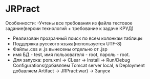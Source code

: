 # JRPract
Особенности: -Учтены все требования из файла тестовое задание(версии технологий + требование к задаче КРУД) 
- Реализован прозрачный поиск по всем колонкам таблицы 
- Поддержка русского языка(используется UTF-8) 
- Файлы .css и .js вынесены отдельно от .jsp
- имя БД - test, имя пользователя - root, пароль - root.
- Для запуска: pom.xml -> CLear -> Install -> Run/Debug Configurations(добавляем Tomcat server local, в Deployment добавляем Artifact -> JRPract:war) -> Запуск

